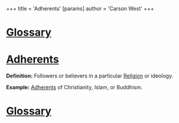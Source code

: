 +++
 title = 'Adherents'
[params]
	author = 'Carson West'
+++
# [Glossary](./../glossary/)

# [Adherents](./../adherents/) 
**Definition:**  Followers or believers in a particular [Religion](./../religion/) or ideology.

**Example:**  [Adherents](./../adherents/) of Christianity, Islam, or Buddhism.

# [Glossary](./../glossary/)